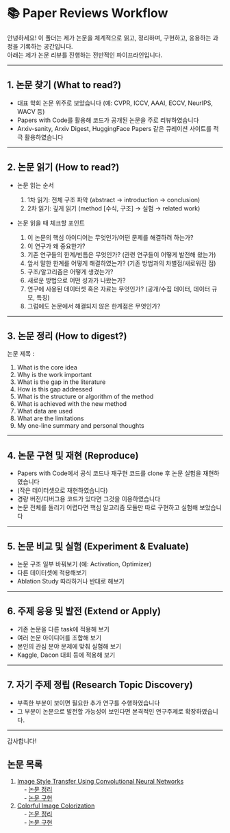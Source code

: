# 📚 Paper Reviews Workflow

안녕하세요! 이 폴더는 제가 논문을 체계적으로 읽고, 정리하며, 구현하고, 응용하는 과정을 기록하는 공간입니다.  
아래는 제가 논문 리뷰를 진행하는 전반적인 파이프라인입니다.

---

## 1. 논문 찾기 (What to read?)

- 대표 학회 논문 위주로 보았습니다
  (예: CVPR, ICCV, AAAI, ECCV, NeurIPS, WACV  등)  
- Papers with Code를 활용해 코드가 공개된 논문을 주로 리뷰하였습니다
- Arxiv-sanity, Arxiv Digest, HuggingFace Papers 같은 큐레이션 사이트를 적극 활용하였습니다

---

## 2. 논문 읽기 (How to read?)

- 논문 읽는 순서  
  1. 1차 읽기: 전체 구조 파악 (abstract → introduction → conclusion)  
  2. 2차 읽기: 깊게 읽기 (method [수식, 구조] → 실험 → related work)

- 논문 읽을 때 체크할 포인트  
  1. 이 논문의 핵심 아이디어는 무엇인가/어떤 문제를 해결하려 하는가?  
  2. 이 연구가 왜 중요한가?  
  3. 기존 연구들의 한계/빈틈은 무엇인가? (관련 연구들이 어떻게 발전해 왔는가)  
  4. 앞서 말한 한계를 어떻게 해결하였는가? (기존 방법과의 차별점/새로워진 점)  
  5. 구조/알고리즘은 어떻게 생겼는가?
  6. 새로운 방법으로 어떤 성과가 나왔는가?
  7. 연구에 사용된 데이터셋 혹은 자료는 무엇인가? (공개/수집 데이터, 데이터 규모, 특징)  
  8. 그럼에도 논문에서 해결되지 않은 한계점은 무엇인가?

---

## 3. 논문 정리 (How to digest?)

논문 제목 :

1. What is the core idea
2. Why is the work important
3. What is the gap in the literature
4. How is this gap addressed
5. What is the structure or algorithm of the method
6. What is achieved with the new method
7. What data are used
8. What are the limitations
9. My one-line summary and personal thoughts

---

## 4. 논문 구현 및 재현 (Reproduce)

- Papers with Code에서 공식 코드나 재구현 코드를 clone 후 논문 실험을 재현하였습니다
- (작은 데이터셋으로 재현하였습니다)  
- 경량 버전/디버그용 코드가 있다면 그것을 이용하였습니다  
- 논문 전체를 돌리기 어렵다면 핵심 알고리즘 모듈만 따로 구현하고 실험해 보았습니다

---

## 5. 논문 비교 및 실험 (Experiment & Evaluate)

- 논문 구조 일부 바꿔보기 (예: Activation, Optimizer)  
- 다른 데이터셋에 적용해보기  
- Ablation Study 따라하거나 반대로 해보기  

---

## 6. 주제 응용 및 발전 (Extend or Apply)

- 기존 논문을 다른 task에 적용해 보기 
- 여러 논문 아이디어를 조합해 보기  
- 본인의 관심 분야 문제에 맞춰 실험해 보기  
- Kaggle, Dacon 대회 등에 적용해 보기  

---

## 7. 자기 주제 정립 (Research Topic Discovery)

- 부족한 부분이 보이면 필요한 추가 연구를 수행하였습니다
- 그 부분이 논문으로 발전할 가능성이 보인다면 본격적인 연구주제로 확장하였습니다.

---

감사합니다!  

## 논문 목록

1. [Image Style Transfer Using Convolutional Neural Networks](./ImageStyleTransfer_CNN/README.md)  
    &nbsp;&nbsp;&nbsp;&nbsp;- [논문 정리](./ImageStyleTransfer_CNN/README.md)  
    &nbsp;&nbsp;&nbsp;&nbsp;- [논문 구현](./ImageStyleTransfer_CNN/구현)  
2. [Colorful Image Colorization](./Colorful_Image_Colorization/README.md)  
    &nbsp;&nbsp;&nbsp;&nbsp;- [논문 정리](./Colorful_Image_Colorization/README.md)  
    &nbsp;&nbsp;&nbsp;&nbsp;- [논문 구현](./Colorful_Image_Colorization/구현)  


